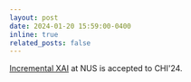 ```yaml
---
layout: post
date: 2024-01-20 15:59:00-0400
inline: true
related_posts: false
---
```


[Incremental XAI](https://doi.org/10.1145/3613904.3642689) at NUS is accepted to CHI'24.
